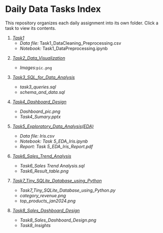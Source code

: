 # Daily Data Tasks Index

This repository organizes each daily assignment into its own folder. Click a task to view its contents.

1. *[Task1](Task1)*
   - *Data file:* Task1_DataCleaning_Preprocessing.csv
   - *Notebook:* Task1_DataPreprocessing.ipynb

<!-- Future tasks will be added here: -->
2. *[Task2_Data_Visualization](Task2_Data_Visualization)*
   - *Images:*`pic.png`

3. *[Task3_SQL_for_Data_Analysis](Task3_SQL_for_Data_Analysis)*
   - *task3_queries.sql*
   - *schema_and_data.sql*

4. *[Task4_Dashboard_Design](Task4_Dashboard_Design)*
   - *Dashboard_pic.png*
   - *Task4_Sumary.pptx*
  
5. *[Task5_Exploratory_Data_Analysis(EDA)](Task5_Exploratory_Data_Analysis(EDA))*
   - *Data file: Iris.csv*
   - *Notebook: Task 5_EDA_Iris.ipynb*
   - *Report: Task 5_EDA_Iris_Report.pdf*

6. *[Task6_Sales_Trend_Analysis](Task6_Sales_Trend_Analysis)*
   - *Task6_Sales Trend Analysis.sql*
   - *Task6_Result_table.png*
   
7. *[Task7_Tiny_SQLite_Database_using_Python](Task7_Tiny_SQLite_Database_using_Python)*
   - *Task7_Tiny_SQLite_Database_using_Python.py*
   - *category_revenue.png*
   - *top_products_jan2024.png*
8. *[Task8_Sales_Dashboard_Design](Task8_Sales_Dashboard_Design)*
   -  *Task8_Sales_Dashboard_Design.png*
   -  *Task8_Insights*
